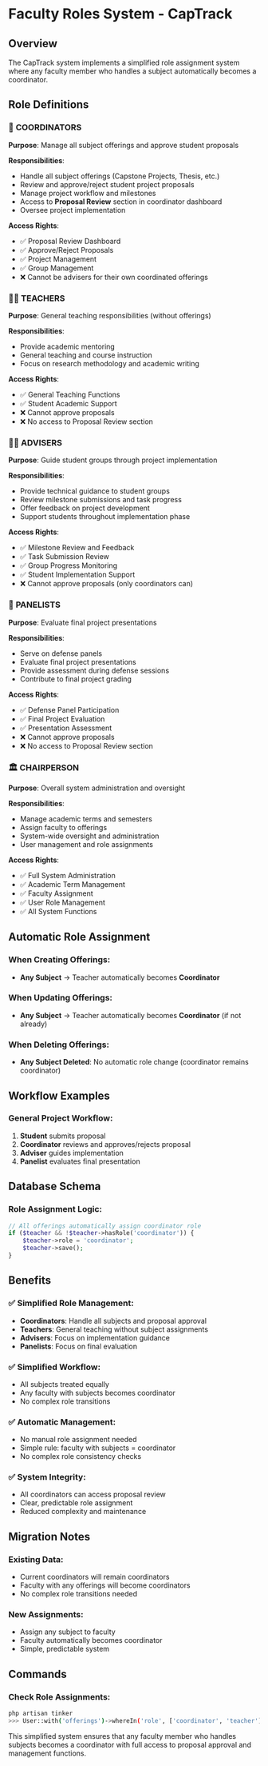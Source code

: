 # Faculty Roles System - CapTrack

## Overview
The CapTrack system implements a simplified role assignment system where any faculty member who handles a subject automatically becomes a coordinator.

## Role Definitions

### 🎯 **COORDINATORS**
**Purpose**: Manage all subject offerings and approve student proposals

**Responsibilities**:
- Handle all subject offerings (Capstone Projects, Thesis, etc.)
- Review and approve/reject student project proposals
- Manage project workflow and milestones
- Access to **Proposal Review** section in coordinator dashboard
- Oversee project implementation

**Access Rights**:
- ✅ Proposal Review Dashboard
- ✅ Approve/Reject Proposals
- ✅ Project Management
- ✅ Group Management
- ❌ Cannot be advisers for their own coordinated offerings

### 👨‍🏫 **TEACHERS**
**Purpose**: General teaching responsibilities (without offerings)

**Responsibilities**:
- Provide academic mentoring
- General teaching and course instruction
- Focus on research methodology and academic writing

**Access Rights**:
- ✅ General Teaching Functions
- ✅ Student Academic Support
- ❌ Cannot approve proposals
- ❌ No access to Proposal Review section

### 👨‍💼 **ADVISERS**
**Purpose**: Guide student groups through project implementation

**Responsibilities**:
- Provide technical guidance to student groups
- Review milestone submissions and task progress
- Offer feedback on project development
- Support students throughout implementation phase

**Access Rights**:
- ✅ Milestone Review and Feedback
- ✅ Task Submission Review
- ✅ Group Progress Monitoring
- ✅ Student Implementation Support
- ❌ Cannot approve proposals (only coordinators can)

### 👥 **PANELISTS**
**Purpose**: Evaluate final project presentations

**Responsibilities**:
- Serve on defense panels
- Evaluate final project presentations
- Provide assessment during defense sessions
- Contribute to final project grading

**Access Rights**:
- ✅ Defense Panel Participation
- ✅ Final Project Evaluation
- ✅ Presentation Assessment
- ❌ Cannot approve proposals
- ❌ No access to Proposal Review section

### 🏛️ **CHAIRPERSON**
**Purpose**: Overall system administration and oversight

**Responsibilities**:
- Manage academic terms and semesters
- Assign faculty to offerings
- System-wide oversight and administration
- User management and role assignments

**Access Rights**:
- ✅ Full System Administration
- ✅ Academic Term Management
- ✅ Faculty Assignment
- ✅ User Role Management
- ✅ All System Functions

## Automatic Role Assignment

### When Creating Offerings:
- **Any Subject** → Teacher automatically becomes **Coordinator**

### When Updating Offerings:
- **Any Subject** → Teacher automatically becomes **Coordinator** (if not already)

### When Deleting Offerings:
- **Any Subject Deleted**: No automatic role change (coordinator remains coordinator)

## Workflow Examples

### General Project Workflow:
1. **Student** submits proposal
2. **Coordinator** reviews and approves/rejects proposal
3. **Adviser** guides implementation
4. **Panelist** evaluates final presentation

## Database Schema

### Role Assignment Logic:
```php
// All offerings automatically assign coordinator role
if ($teacher && !$teacher->hasRole('coordinator')) {
    $teacher->role = 'coordinator';
    $teacher->save();
}
```

## Benefits

### ✅ Simplified Role Management:
- **Coordinators**: Handle all subjects and proposal approval
- **Teachers**: General teaching without subject assignments
- **Advisers**: Focus on implementation guidance
- **Panelists**: Focus on final evaluation

### ✅ Simplified Workflow:
- All subjects treated equally
- Any faculty with subjects becomes coordinator
- No complex role transitions

### ✅ Automatic Management:
- No manual role assignment needed
- Simple rule: faculty with subjects = coordinator
- No complex role consistency checks

### ✅ System Integrity:
- All coordinators can access proposal review
- Clear, predictable role assignment
- Reduced complexity and maintenance

## Migration Notes

### Existing Data:
- Current coordinators will remain coordinators
- Faculty with any offerings will become coordinators
- No complex role transitions needed

### New Assignments:
- Assign any subject to faculty
- Faculty automatically becomes coordinator
- Simple, predictable system

## Commands

### Check Role Assignments:
```bash
php artisan tinker
>>> User::with('offerings')->whereIn('role', ['coordinator', 'teacher'])->get()
```

This simplified system ensures that any faculty member who handles subjects becomes a coordinator with full access to proposal approval and management functions.
